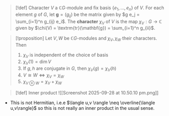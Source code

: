 >[!def] Character
>$V$ a $\mathbb{C}G$-module and fix basis $\{e_1,...,e_n\}$ of $V$. For each element $g$ of $G$, let $\mathbf{g} = (g_{ij})$ be the matrix given by $g e_j = \sum_{i=1}^n g_{ij} e_i$. 
>The **character** $\chi_V$ of $V$ is the map $\chi_V: G \to \mathbb{C}$ given by $\chi(V) = \textrm{tr}(\mathbf{g}) = \sum_{i=1}^n g_{ii}$.
>

>[!proposition]
>Let $V,W$ be $\mathbb{C}G$-modules and $\chi_V,\chi_W$ their characters. Then
>1. $\chi_V$ is independent of the choice of basis
>2. $\chi_V(1) = \dim V$ 
>3. If $g,h$ are conjugate in $G$, then $\chi_V(g)=\chi_V(h)$
>4. $V \cong W \iff \chi_V = \chi_W$
>5. $\chi_{V \oplus W} = \chi_V + \chi_W$ 

>[!def] Inner product
>![[Screenshot 2025-09-28 at 10.50.10 pm.png]]
- This is not Hermitian, i.e.e $\langle u,v \rangle \neq \overline{\langle u,v\rangle}$ so this is not really an inner product in the usual sense.
